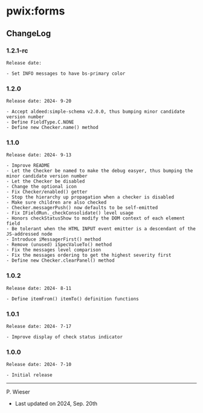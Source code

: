 # pwix:forms

## ChangeLog

### 1.2.1-rc

    Release date: 

    - Set INFO messages to have bs-primary color

### 1.2.0

    Release date: 2024- 9-20

    - Accept aldeed:simple-schema v2.0.0, thus bumping minor candidate version number
    - Define FieldType.C.NONE
    - Define new Checker.name() method

### 1.1.0

    Release date: 2024- 9-13

    - Improve README
    - Let the Checker be named to make the debug easyer, thus bumping the minor candidate version number
    - Let the Checker be disabled
    - Change the optional icon
    - Fix Checker/enabled() getter
    - Stop the hierarchy up propagation when a checker is disabled
    - Make sure children are also checked
    - Checker.messagerPush() now defaults to be self-emitted
    - Fix IFieldRun._checkConsolidate() level usage
    - Honors checkStatusShow to modify the DOM context of each element field
    - Be tolerant when the HTML INPUT event emitter is a descendant of the JS-addressed node
    - Introduce iMessagerFirst() method
    - Remove (unused) iSpecValueTo() method
    - Fix the messages level comparison
    - Fix the messages ordering to get the highest severity first
    - Define new Checker.clearPanel() method

### 1.0.2

    Release date: 2024- 8-11

    - Define itemFrom() itemTo() definition functions

### 1.0.1

    Release date: 2024- 7-17

    - Improve display of check status indicator

### 1.0.0

    Release date: 2024- 7-10

    - Initial release

---
P. Wieser
- Last updated on 2024, Sep. 20th
